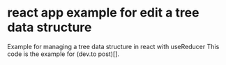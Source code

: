 # react app example for edit a tree data structure
Example for managing a tree data structure in react with useReducer
This code is the example for (dev.to post)[].
